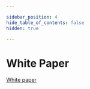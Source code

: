```yaml
---

sidebar_position: 4
hide_table_of_contents: false
hidden: true

---
```

# White Paper

[White paper](https://github.com/soar-robotics/soarchain-docs/blob/396b2b890300cb0e989fb6b2d0919a8be83bfaa6/WhitePaper/SoarChain_Whitepaper_1.pdf)